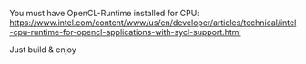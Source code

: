 You must have OpenCL-Runtime installed for CPU:
https://www.intel.com/content/www/us/en/developer/articles/technical/intel-cpu-runtime-for-opencl-applications-with-sycl-support.html

Just build & enjoy
